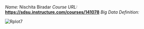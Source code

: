 *Name:* Nischita Biradar
*Course URL:* **https://sdsu.instructure.com/courses/141078**
*Big Data Definition:* 


![Rplot7](https://github.com/nischitabiradar/BDA594-Nischita/assets/143463343/b3ac96d9-c2b8-4240-867c-9b7baaa39b9c)
